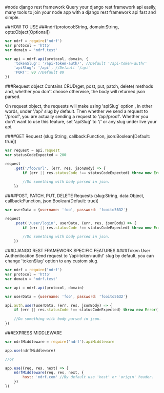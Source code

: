 #node django rest framework
Query your django rest framework api easily, many tools to join your node app with a django rest framework api fast and simple.

##HOW TO USE
###ndrf(protocol:String, domain:String, opts:Object[Optional])
``` js
var ndrf = require('ndrf')
var protocol = 'http'
var domain = 'ndrf.test'

var api = ndrf.api(protocol, domain, {
	'tokenSlug': '/api-token-auth/', //Default '/api-token-auth/'
	'apiSlug': '/api', //Default '/api'
	'PORT': 80 //Default 80
})
```

###Request object
Contains CRUD(get, post, put, patch, delete) methods and, whether you don't choose otherwise, the body will returned json parsed. 

On request object, the requests will make using 'apiSlug' option , in other words, under '/api' slug by default. Then whether we send a request to '/proof', you are actually sending a request to '/api/proof'.
Whether you don't want to use this feature, set 'apiSlug' to '/' or any slug under live your api.

####GET Request (slug:String, callback:Function, json:Boolean[Default: true])
``` js
var request = api.request
var statusCodeExpected = 200

request
	.get('/foo/url', (err, res, jsonBody) => {
		if (err || res.statusCode !== statusCodeExpected) throw new Error('Something went wrong.')
		
		//Do something with body parsed in json.
	})
```

####POST, PATCH, PUT, DELETE Requests (slug:String, data:Object, callback:Function, json:Boolean(Default: true))
``` js
var userData = {username: 'foo', password: 'fooito5632'}

request
	.post('/user/login', userData, (err, res, jsonBody) => {
		if (err || res.statusCode !== statusCodeExpected) throw new Error('Something went wrong.')
		
		//Do something with body parsed in json.
	})
```

###DJANGO REST FRAMEWORK SPECIFIC FEATURES
####Token User Authentication
Send request to '/api-token-auth/' slug by default, you can change 'tokenSlug' option to any custom slug.
``` js
var ndrf = require('ndrf')
var protocol = 'http'
var domain = 'ndrf.test'

var api = ndrf.api(protocol, domain)

var userData = {username: 'foo', password: 'fooito5632'}

api.auth.user(userData, (err, res, jsonBody) => {
	if (err || res.statusCode !== statusCodeExpected) throw new Error('Something went wrong.')
	
	//Do something with body parsed in json.
})
```

###EXPRESS MIDDLEWARE
``` js
var ndrfMiddleware = require('ndrf').apiMiddleware

app.use(ndrfMiddleware)

//or

app.use((req, res, next) => {
	ndrfMiddleware(req, res, next, {
		host: 'ndrf.com' //By default use 'host' or 'origin' header.	
	})
})
```
